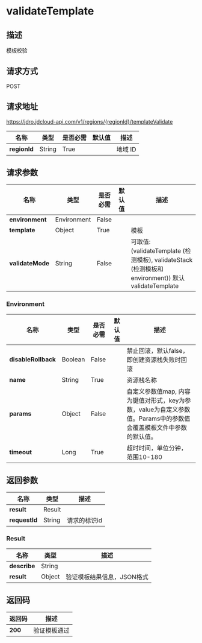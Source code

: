 # validateTemplate


## 描述
模板校验

## 请求方式
POST

## 请求地址
https://jdro.jdcloud-api.com/v1/regions/{regionId}/templateValidate

|名称|类型|是否必需|默认值|描述|
|---|---|---|---|---|
|**regionId**|String|True| |地域 ID|

## 请求参数
|名称|类型|是否必需|默认值|描述|
|---|---|---|---|---|
|**environment**|Environment|False| | |
|**template**|Object|True| |模板|
|**validateMode**|String|False| |可取值:(validateTemplate (检测模板), validateStack (检测模板和environment)) 默认validateTemplate|

### Environment
|名称|类型|是否必需|默认值|描述|
|---|---|---|---|---|
|**disableRollback**|Boolean|False| |禁止回滚，默认false，即创建资源栈失败时回滚|
|**name**|String|True| |资源栈名称|
|**params**|Object|False| |自定义参数值map, 内容为键值对形式，key为参数，value为自定义参数值。Params中的参数值会覆盖模板文件中参数的默认值。|
|**timeout**|Long|True| |超时时间，单位分钟，范围10-180|

## 返回参数
|名称|类型|描述|
|---|---|---|
|**result**|Result| |
|**requestId**|String|请求的标识id|

### Result
|名称|类型|描述|
|---|---|---|
|**describe**|String| |
|**result**|Object|验证模板结果信息，JSON格式|

## 返回码
|返回码|描述|
|---|---|
|**200**|验证模板通过|
